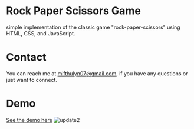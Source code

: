# Rock Paper Scissors Game
simple implementation of the classic game "rock-paper-scissors" using HTML, CSS, and JavaScript.

# Contact
You can reach me at mifthulyn07@gmail.com, if you have any questions or just want to connect.

# Demo
[See the demo here](https://mifthulyn07.github.io/rock-paper-scissors-game/)
![update2](https://github.com/mifthulyn07/rock-paper-scissors-game/assets/84966642/093e0fc8-eef2-48a8-9619-0c4eae5c3661)

